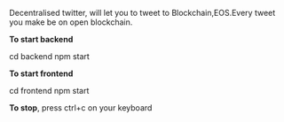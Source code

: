 Decentralised twitter, will let you to tweet to Blockchain,EOS.Every tweet you make be on open blockchain.

**To start  backend**

cd backend
npm start

**To start  frontend**

cd frontend
npm start

**To stop**, press ctrl+c on your keyboard


